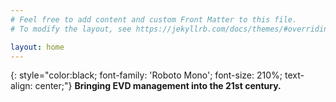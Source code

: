 ```yaml
---
# Feel free to add content and custom Front Matter to this file.
# To modify the layout, see https://jekyllrb.com/docs/themes/#overriding-theme-defaults

layout: home
---
```

<link href='https://fonts.googleapis.com/css?family=Roboto Mono' rel='stylesheet'>


{: style="color:black; font-family: 'Roboto Mono'; font-size: 210%; text-align: center;"}
**Bringing EVD management into the 21st century.**

